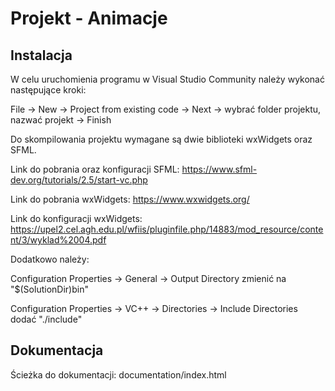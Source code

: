 
# Projekt - Animacje

## Instalacja

W celu uruchomienia programu w Visual Studio Community należy wykonać następujące kroki:

File -> New -> Project from existing code -> Next -> wybrać folder projektu, nazwać projekt 
-> Finish

Do skompilowania projektu wymagane są dwie biblioteki wxWidgets oraz SFML.

Link do pobrania oraz konfiguracji SFML: https://www.sfml-dev.org/tutorials/2.5/start-vc.php

Link do pobrania wxWidgets: https://www.wxwidgets.org/

Link do konfiguracji wxWidgets: https://upel2.cel.agh.edu.pl/wfiis/pluginfile.php/14883/mod_resource/content/3/wyklad%2004.pdf

Dodatkowo należy:

Configuration Properties -> General -> Output Directory zmienić na "$(SolutionDir)bin"

Configuration Properties -> VC++ -> Directories -> Include Directories dodać "./include"
## Dokumentacja

Ścieżka do dokumentacji: documentation/index.html


